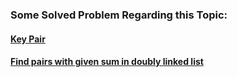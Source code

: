### Some Solved Problem Regarding this Topic:  
#### [Key Pair](https://github.com/Durjoy001/Data-Structure-and-Algorithms/blob/master/14%20Patterns%20to%20Ace%20Any%20Coding%20Question/2.%20Two%20Pointers%20or%20Iterators/Some%20Solved%20Problem/Key%20Pair%20.cpp)  
#### [Find pairs with given sum in doubly linked list](https://github.com/Durjoy001/Data-Structure-and-Algorithms/blob/master/Linked%20List/Doubly%20Linked%20List/GfG%20solved%20problem/Find%20pairs%20with%20given%20sum%20in%20doubly%20linked%20list.cpp)  
